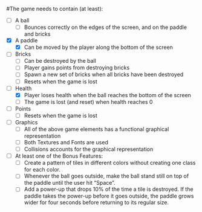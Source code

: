 #The game needs to contain (at least):
- [ ] A ball
    - [ ] Bounces correctly on the edges of the screen, and on the paddle and bricks
- [X] A paddle
    - [X] Can be moved by the player along the bottom of the screen
- [ ] Bricks
    - [ ] Can be destroyed by the ball
    - [ ] Player gains points from destroying bricks
    - [ ] Spawn a new set of bricks when all bricks have been destroyed
    - [ ] Resets when the game is lost
- [ ] Health
    - [X] Player loses health when the ball reaches the bottom of the screen
    - [ ] The game is lost (and reset) when health reaches 0
- [ ] Points
    - [ ] Resets when the game is lost
- [ ] Graphics
    - [ ] All of the above game elements has a functional graphical representation
    - [ ] Both Textures and Fonts are used
    - [ ] Collisions accounts for the graphical representation
- [ ] At least one of the Bonus Features:
    - [ ] Create a pattern of tiles in different colors without creating one class for each color.
    - [ ] Whenever the ball goes outside, make the ball stand still on top of the paddle until the user hit “Space”.
    - [ ] Add a power-up that drops 10% of the time a tile is destroyed. If the paddle takes the power-up before it goes outside, the paddle grows wider for four seconds before returning to its regular size.